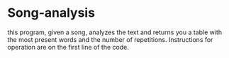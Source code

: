 # Song-analysis
this program, given a song, analyzes the text and returns you a table with the most present words and the number of repetitions. Instructions for operation are on the first line of the code. 
